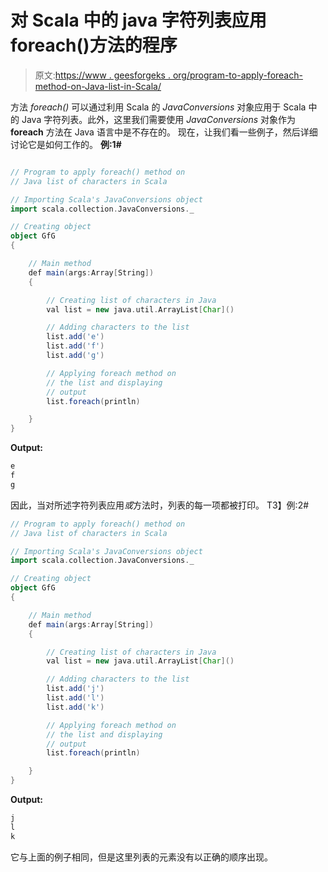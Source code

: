 # 对 Scala 中的 java 字符列表应用 foreach()方法的程序

> 原文:[https://www . geesforgeks . org/program-to-apply-foreach-method-on-Java-list-in-Scala/](https://www.geeksforgeeks.org/program-to-apply-foreach-method-on-java-list-of-characters-in-scala/)

方法 *foreach()* 可以通过利用 Scala 的 *JavaConversions* 对象应用于 Scala 中的 Java 字符列表。此外，这里我们需要使用 *JavaConversions* 对象作为 **foreach** 方法在 Java 语言中是不存在的。
现在，让我们看一些例子，然后详细讨论它是如何工作的。
**例:1#**

```scala

// Program to apply foreach() method on 
// Java list of characters in Scala

// Importing Scala's JavaConversions object
import scala.collection.JavaConversions._

// Creating object
object GfG
{ 

    // Main method
    def main(args:Array[String])
    {

        // Creating list of characters in Java
        val list = new java.util.ArrayList[Char]()

        // Adding characters to the list
        list.add('e')
        list.add('f')
        list.add('g')

        // Applying foreach method on 
        // the list and displaying
        // output
        list.foreach(println)

    }
}
```

**Output:**

```scala
e
f
g

```

因此，当对所述字符列表应用*或*方法时，列表的每一项都被打印。
T3】例:2#

```scala
// Program to apply foreach() method on 
// Java list of characters in Scala

// Importing Scala's JavaConversions object
import scala.collection.JavaConversions._

// Creating object
object GfG
{ 

    // Main method
    def main(args:Array[String])
    {

        // Creating list of characters in Java
        val list = new java.util.ArrayList[Char]()

        // Adding characters to the list
        list.add('j')
        list.add('l')
        list.add('k')

        // Applying foreach method on 
        // the list and displaying
        // output
        list.foreach(println)

    }
}
```

**Output:**

```scala
j
l
k

```

它与上面的例子相同，但是这里列表的元素没有以正确的顺序出现。